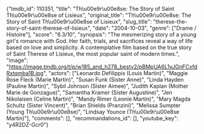 {"tmdb_id": 110351, "title": "Th\u00e9r\u00e8se: The Story of Saint Th\u00e9r\u00e8se of Lisieux", "original_title": "Th\u00e9r\u00e8se: The Story of Saint Th\u00e9r\u00e8se of Lisieux", "slug_title": "therese-the-story-of-saint-therese-of-lisieux", "date": "2004-10-03", "genre": ["Drame / Histoire"], "score": "6.3/10", "synopsis": "The mesmerizing story of a young girl's romance with God. Her faith, trials, and sacrifices reveal a way of life based on love and simplicity. A contemplative film based on the true story of Saint Therese of Lisieux, the most popular saint of modern times.", "image": "https://image.tmdb.org/t/p/w185_and_h278_bestv2/pBMpUA6L1yJGnFCxfdRxtqmba1B.jpg", "actors": ["Leonardo Defilippis (Louis Martin)", "Maggie Rose Fleck (Marie Martin)", "Susan Funk (Sister Anne)", "Linda Hayden (Pauline Martin)", "Sybil Johnson (Sister Aimee)", "Judith Kaplan (Mother Marie de Gonzague)", "Samantha Kramer (Sister Augustine)", "Jen Nikolaisen (Celine Martin)", "Mandy Rimer (Leonie Martin)", "Mary Magda Schultz (Sister Vincent)", "Brian Shields (Pranzini)", "Melissa Sumpter (Young Th\u00e9r\u00e8se)", "Lindsay Younce (Th\u00e9r\u00e8se Martin)"], "comments": [], "recommandations_id": [], "youtube_key": "y4R2DZ-Gcr0"}